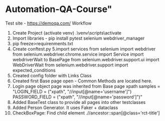 # Automation-QA-Course"

Test site - https://demoqa.com/
Workflow

1. Create Project (activate venv) .\venv\scripts\activate
2. Import libraries - pip install pytest selenium webdriver_manager
3. pip freeze>requirenments.txt
4. Create conftest.py
5.import services from selenium import webdriver from selenium.webdriver.chrome.service import Service
  import webdriverWait to BasePage from selenium.webdriver.support.ui import WebDriverWait from selenium.webdriver.support import expected_conditions
6. Created config folder with Links Class
7. Created first Base page open - Common Methods are located here. 
8. Login page object page was inherited from Base page
   xpath samples = "LOGIN_FIELD = ("xpath", "//input[@name='username']") PASSWORD_FIELD = ("xpath", "//input[@name='password']")"
11. Added BaseTest class to provide all pages into other testclasses
12. Added Person Generator. It uses Faker + dataclass 
13. CheckBoxPage: Find child element .//ancestor::span[@class='rct-title'] 
